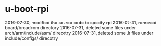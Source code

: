 # u-boot-rpi

2016-07-30, modified the source code to specify rpi
2016-07-31, removed board/broadcom directory
2016-07-31, deleted some files under arch/arm/include/asm/ direcotry
2016-07-31, deleted some .h files under include/configs/ direcotry

